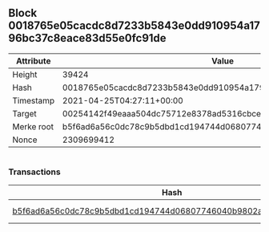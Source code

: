 ## Block 0018765e05cacdc8d7233b5843e0dd910954a1796bc37c8eace83d55e0fc91de

Attribute | Value
--- | ---
Height | 39424
Hash | 0018765e05cacdc8d7233b5843e0dd910954a1796bc37c8eace83d55e0fc91de
Timestamp | 2021-04-25T04:27:11+00:00
Target | 00254142f49eaaa504dc75712e8378ad5316cbcead634704b3734b6271167cc4
Merke root | b5f6ad6a56c0dc78c9b5dbd1cd194744d06807746040b9802ae7df85e3400587
Nonce | 2309699412

```

```

### Transactions

Hash | Amount
--- | ---
[b5f6ad6a56c0dc78c9b5dbd1cd194744d06807746040b9802ae7df85e3400587](b5f6ad6a56c0dc78c9b5dbd1cd194744d06807746040b9802ae7df85e3400587.md) | 10.00000000 SKEPTI 
